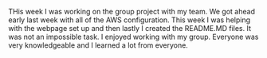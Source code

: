 THis week I was working on the group project with my team. We got ahead early last week with all of the AWS configuration. This week I was helping with the webpage set up and then lastly I created the README.MD files. It was not an impossible task. I enjoyed working with my group. Everyone was very knowledgeable and I learned a lot from everyone. 